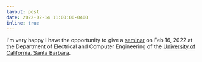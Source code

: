 ```yaml
---
layout: post
date: 2022-02-14 11:00:00-0400
inline: true
---
```


I'm very happy I have the opportunity to give a [seminar](https://www.ece.ucsb.edu/events/all/2022/feb-16-wed-1000am-sparse-matrices-and-high-performance-computing-meet-biology) on Feb 16, 2022 at the Department of Electrical and Computer Engineering of the [University of California, Santa Barbara](https://www.ece.ucsb.edu/).
